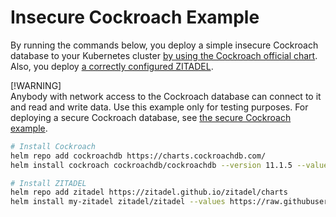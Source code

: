 # Insecure Cockroach Example

By running the commands below, you deploy a simple insecure Cockroach database to your Kubernetes cluster [by using the Cockroach official chart](https://artifacthub.io/packages/helm/cockroachdb/cockroachdb).
Also, you deploy [a correctly configured ZITADEL](https://artifacthub.io/packages/helm/zitadel/zitadel).

[!WARNING]  
Anybody with network access to the Cockroach database can connect to it and read and write data.
Use this example only for testing purposes.
For deploying a secure Cockroach database, see [the secure Cockroach example](../4-cockroach-secure/README.md).

```bash
# Install Cockroach
helm repo add cockroachdb https://charts.cockroachdb.com/
helm install cockroach cockroachdb/cockroachdb --version 11.1.5 --values https://raw.githubusercontent.com/zitadel/zitadel-charts/main/examples/3-cocroach-insecure/cockroach-values.yaml

# Install ZITADEL
helm repo add zitadel https://zitadel.github.io/zitadel/charts
helm install my-zitadel zitadel/zitadel --values https://raw.githubusercontent.com/zitadel/zitadel-charts/main/examples/3-cockroach-insecure/zitadel-values.yaml
```
